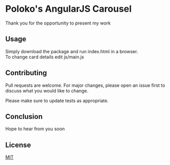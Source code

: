 # Poloko's AngularJS Carousel

Thank you for the opportunity to present my work

## Usage

Simply download the package and run index.html in a browser.\
To change card details edit js/main.js

## Contributing
Pull requests are welcome. For major changes, please open an issue first to discuss what you would like to change.

Please make sure to update tests as appropriate.

## Conclusion 

Hope to hear from you soon

## License
[MIT](https://choosealicense.com/licenses/mit/)